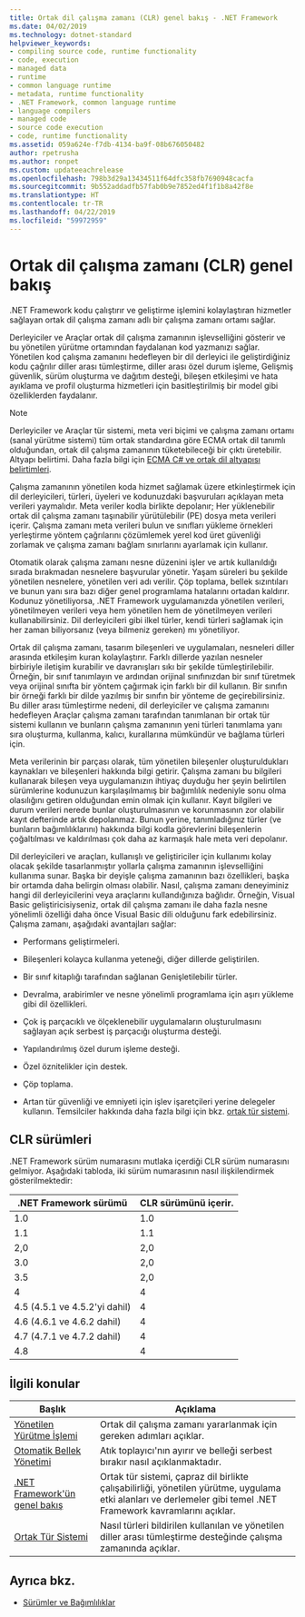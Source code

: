```yaml
---
title: Ortak dil çalışma zamanı (CLR) genel bakış - .NET Framework
ms.date: 04/02/2019
ms.technology: dotnet-standard
helpviewer_keywords:
- compiling source code, runtime functionality
- code, execution
- managed data
- runtime
- common language runtime
- metadata, runtime functionality
- .NET Framework, common language runtime
- language compilers
- managed code
- source code execution
- code, runtime functionality
ms.assetid: 059a624e-f7db-4134-ba9f-08b676050482
author: rpetrusha
ms.author: ronpet
ms.custom: updateeachrelease
ms.openlocfilehash: 798b3d29a13434511f64dfc358fb7690948cacfa
ms.sourcegitcommit: 9b552addadfb57fab0b9e7852ed4f1f1b8a42f8e
ms.translationtype: HT
ms.contentlocale: tr-TR
ms.lasthandoff: 04/22/2019
ms.locfileid: "59972959"
---
```

# <a name="common-language-runtime-clr-overview"></a>Ortak dil çalışma zamanı (CLR) genel bakış

.NET Framework kodu çalıştırır ve geliştirme işlemini kolaylaştıran hizmetler sağlayan ortak dil çalışma zamanı adlı bir çalışma zamanı ortamı sağlar.

Derleyiciler ve Araçlar ortak dil çalışma zamanının işlevselliğini gösterir ve bu yönetilen yürütme ortamından faydalanan kod yazmanızı sağlar. Yönetilen kod çalışma zamanını hedefleyen bir dil derleyici ile geliştirdiğiniz kodu çağrılır diller arası tümleştirme, diller arası özel durum işleme, Gelişmiş güvenlik, sürüm oluşturma ve dağıtım desteği, bileşen etkileşimi ve hata ayıklama ve profil oluşturma hizmetleri için basitleştirilmiş bir model gibi özelliklerden faydalanır.

> [!NOTE]
> Derleyiciler ve Araçlar tür sistemi, meta veri biçimi ve çalışma zamanı ortamı (sanal yürütme sistemi) tüm ortak standardına göre ECMA ortak dil tanımlı olduğundan, ortak dil çalışma zamanının tüketebileceği bir çıktı üretebilir. Altyapı belirtimi. Daha fazla bilgi için [ECMA C# ve ortak dil altyapısı belirtimleri](https://visualstudio.microsoft.com/license-terms/ecma-c-common-language-infrastructure-standards/).

Çalışma zamanının yönetilen koda hizmet sağlamak üzere etkinleştirmek için dil derleyicileri, türleri, üyeleri ve kodunuzdaki başvuruları açıklayan meta verileri yaymalıdır. Meta veriler kodla birlikte depolanır; Her yüklenebilir ortak dil çalışma zamanı taşınabilir yürütülebilir (PE) dosya meta verileri içerir. Çalışma zamanı meta verileri bulun ve sınıfları yükleme örnekleri yerleştirme yöntem çağrılarını çözümlemek yerel kod üret güvenliği zorlamak ve çalışma zamanı bağlam sınırlarını ayarlamak için kullanır.

Otomatik olarak çalışma zamanı nesne düzenini işler ve artık kullanıldığı sırada bırakmadan nesnelere başvurular yönetir. Yaşam süreleri bu şekilde yönetilen nesnelere, yönetilen veri adı verilir. Çöp toplama, bellek sızıntıları ve bunun yanı sıra bazı diğer genel programlama hatalarını ortadan kaldırır. Kodunuz yönetiliyorsa, .NET Framework uygulamanızda yönetilen verileri, yönetilmeyen verileri veya hem yönetilen hem de yönetilmeyen verileri kullanabilirsiniz. Dil derleyicileri gibi ilkel türler, kendi türleri sağlamak için her zaman biliyorsanız (veya bilmeniz gereken) mı yönetiliyor.

Ortak dil çalışma zamanı, tasarım bileşenleri ve uygulamaları, nesneleri diller arasında etkileşim kuran kolaylaştırır. Farklı dillerde yazılan nesneler birbiriyle iletişim kurabilir ve davranışları sıkı bir şekilde tümleştirilebilir. Örneğin, bir sınıf tanımlayın ve ardından orijinal sınıfınızdan bir sınıf türetmek veya orijinal sınıfta bir yöntem çağırmak için farklı bir dil kullanın. Bir sınıfın bir örneği farklı bir dilde yazılmış bir sınıfın bir yönteme de geçirebilirsiniz. Bu diller arası tümleştirme nedeni, dil derleyiciler ve çalışma zamanını hedefleyen Araçlar çalışma zamanı tarafından tanımlanan bir ortak tür sistemi kullanın ve bunların çalışma zamanının yeni türleri tanımlama yanı sıra oluşturma, kullanma, kalıcı, kurallarına mümkündür ve bağlama türleri için.

Meta verilerinin bir parçası olarak, tüm yönetilen bileşenler oluşturuldukları kaynakları ve bileşenleri hakkında bilgi getirir. Çalışma zamanı bu bilgileri kullanarak bileşen veya uygulamanızın ihtiyaç duyduğu her şeyin belirtilen sürümlerine kodunuzun karşılaşılmamış bir bağımlılık nedeniyle sonu olma olasılığını getiren olduğundan emin olmak için kullanır. Kayıt bilgileri ve durum verileri nerede bunlar oluşturulmasının ve korunmasının zor olabilir kayıt defterinde artık depolanmaz. Bunun yerine, tanımladığınız türler (ve bunların bağımlılıklarını) hakkında bilgi kodla görevlerini bileşenlerin çoğaltılması ve kaldırılması çok daha az karmaşık hale meta veri depolanır.

Dil derleyicileri ve araçları, kullanışlı ve geliştiriciler için kullanımı kolay olacak şekilde tasarlanmıştır yollarla çalışma zamanının işlevselliğini kullanıma sunar. Başka bir deyişle çalışma zamanının bazı özellikleri, başka bir ortamda daha belirgin olması olabilir. Nasıl, çalışma zamanı deneyiminiz hangi dil derleyicilerini veya araçlarını kullandığınıza bağlıdır. Örneğin, Visual Basic geliştiricisiyseniz, ortak dil çalışma zamanı ile daha fazla nesne yönelimli özelliği daha önce Visual Basic dili olduğunu fark edebilirsiniz. Çalışma zamanı, aşağıdaki avantajları sağlar:

- Performans geliştirmeleri.

- Bileşenleri kolayca kullanma yeteneği, diğer dillerde geliştirilen.

- Bir sınıf kitaplığı tarafından sağlanan Genişletilebilir türler.

- Devralma, arabirimler ve nesne yönelimli programlama için aşırı yükleme gibi dil özellikleri.

- Çok iş parçacıklı ve ölçeklenebilir uygulamaların oluşturulmasını sağlayan açık serbest iş parçacığı oluşturma desteği.

- Yapılandırılmış özel durum işleme desteği.

- Özel öznitelikler için destek.

- Çöp toplama.

- Artan tür güvenliği ve emniyeti için işlev işaretçileri yerine delegeler kullanın. Temsilciler hakkında daha fazla bilgi için bkz. [ortak tür sistemi](../../docs/standard/base-types/common-type-system.md).

## <a name="clr-versions"></a>CLR sürümleri

.NET Framework sürüm numarasını mutlaka içerdiği CLR sürüm numarasını gelmiyor. Aşağıdaki tabloda, iki sürüm numarasının nasıl ilişkilendirmek gösterilmektedir:

|.NET Framework sürümü|CLR sürümünü içerir.|
|----------------------------|--------------------------|
|1.0|1.0|
|1.1|1.1|
|2,0|2,0|
|3.0|2,0|
|3.5|2,0|
|4|4|
|4.5 (4.5.1 ve 4.5.2'yi dahil)|4|
|4.6 (4.6.1 ve 4.6.2 dahil)|4|
|4.7 (4.7.1 ve 4.7.2 dahil)|4|
|4.8|4|

## <a name="related-topics"></a>İlgili konular

|Başlık|Açıklama|
|-----------|-----------------|
|[Yönetilen Yürütme İşlemi](managed-execution-process.md)|Ortak dil çalışma zamanı yararlanmak için gereken adımları açıklar.|
|[Otomatik Bellek Yönetimi](automatic-memory-management.md)|Atık toplayıcı'nın ayırır ve belleği serbest bırakır nasıl açıklanmaktadır.|
|[.NET Framework'ün genel bakış](../framework/get-started/overview.md)|Ortak tür sistemi, çapraz dil birlikte çalışabilirliği, yönetilen yürütme, uygulama etki alanları ve derlemeler gibi temel .NET Framework kavramlarını açıklar.|
|[Ortak Tür Sistemi](./base-types/common-type-system.md)|Nasıl türleri bildirilen kullanılan ve yönetilen diller arası tümleştirme desteğinde çalışma zamanında açıklar.|

## <a name="see-also"></a>Ayrıca bkz.

- [Sürümler ve Bağımlılıklar](../framework/migration-guide/versions-and-dependencies.md)